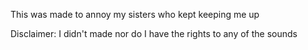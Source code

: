 This was made to annoy my sisters who kept keeping me up


Disclaimer: I didn't made nor do I have the rights to any of the sounds
